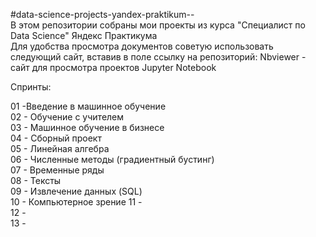 #data-science-projects-yandex-praktikum--       
В этом репозитории собраны мои проекты из курса "Специалист по Data Science" Яндекс Практикума    
Для удобства просмотра документов советую использовать следующий сайт, вставив в поле ссылку на репозиторий: Nbviewer - сайт для просмотра проектов Jupyter Notebook     

Спринты:      

01 -Введение в машинное обучение     
02 - Обучение с учителем     
03 - Машинное обучение в бизнесе     
04 - Сборный проект    
05 - Линейная алгебра    
06 - Численные методы (градиентный бустинг)       
07 - Временные ряды    
08 - Тексты    
09 - Извлечение данных (SQL)    
10 - Компьютерное зрение 
11 -    
12 -    
13 -    
